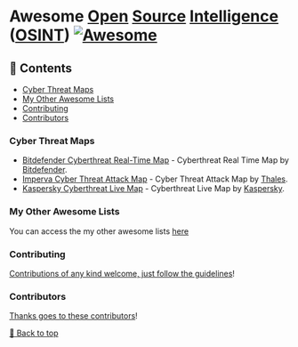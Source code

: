 # Awesome [Open](https://osintframework.com/) [Source](https://en.wikipedia.org/wiki/Open-source_intelligence) [Intelligence](https://www.sans.org/blog/what-is-open-source-intelligence/) ([OSINT](https://youtube.com/playlist?list=PL9V4Zu3RroiUS6-mfp7AoK5Kbe0tCXzbz&si=X2LewjjbPhJcYAXc)) [![Awesome](https://awesome.re/badge.svg)](https://awesome.re)

## 📖 Contents
- [Cyber Threat Maps](#cyber-threat-maps)
- [My Other Awesome Lists](#my-other-awesome-lists)
- [Contributing](#contributing)
- [Contributors](#contributors)

### Cyber Threat Maps
- [Bitdefender Cyberthreat Real-Time Map](https://threatmap.bitdefender.com/) - Cyberthreat Real Time Map by [Bitdefender](https://www.bitdefender.com/).
- [Imperva Cyber Threat Attack Map](https://www.imperva.com/cyber-threat-attack-map/) - Cyber Threat Attack Map by [Thales](https://cds.thalesgroup.com/).
- [Kaspersky Cyberthreat Live Map](https://cybermap.kaspersky.com/) - Cyberthreat Live Map by [Kaspersky](https://www.kaspersky.com/).


### My Other Awesome Lists
You can access the my other awesome lists [here](https://cyberthreatdefence.com/my_awesome_lists)

### Contributing
[Contributions of any kind welcome, just follow the guidelines](contributing.md)!

### Contributors
[Thanks goes to these contributors](https://github.com/cybersecurity-dev/awesome-open-source-intelligence/graphs/contributors)!

[🔼 Back to top](#awesome-open-source-intelligence-)

